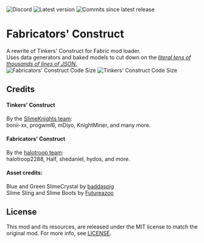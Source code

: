 ![Discord](https://img.shields.io/discord/624100926054989834?color=red&label=discord&style=social)
![Latest version](https://img.shields.io/github/v/release/halotroop/fabricators-construct?label=latest%20version)
![Commits since latest release](https://img.shields.io/github/commits-since/halotroop/fabricators-construct/latest?label=commits%20since%20release)

# Fabricators' Construct
A rewrite of Tinkers' Construct for Fabric mod loader. </br>
Uses data generators and baked models to cut down on the [*literal tens of thousands of lines of JSON.*](https://line-count.herokuapp.com/SlimeKnights/TinkersConstruct) </br>
![Fabricators' Construct Code Size](https://img.shields.io/github/languages/code-size/halotroop/fabricators-construct?label=fabricators%20size)
![Tinkers' Construct Code Size](https://img.shields.io/github/languages/code-size/slimeknights/tinkersconstruct?label=tinkers%20size)

## Credits
#### Tinkers' Construct
By the [SlimeKnights team](https://github.com/SlimeKnights/TinkersConstruct/graphs/contributors): </br>
bonii-xx, progwml6, mDiyo, KnightMiner, and many more. </br>

#### Fabricators' Construct
By the [halotroop team](https://github.com/halotroop/fabricators-construct/graphs/contributors): </br>
halotroop2288, Half, shedaniel, hydos, and more.

#### Asset credits:
Blue and Green SlimeCrystal by [baddaspig](http://www.minecraftforum.net/forums/mapping-and-modding/minecraft-mods/1287648-tinkers-construct?comment=11208) </br>
Slime Sling and Slime Boots by [Futureazoo](https://github.com/SlimeKnights/TinkersConstruct/pull/2156)

## License
This mod and its resources, are released under the MIT license to match the original mod.
For more info, see [LICENSE](https://github.com/halotroop/fabricators-construct/blob/master/LICENSE).
